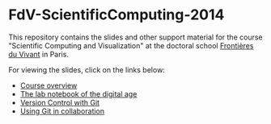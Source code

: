 FdV-ScientificComputing-2014
============================

This repository contains the slides and other support material for the
course "Scientific Computing and Visualization" at the doctoral school
[Frontières du Vivant](http://www.fdv-paris.org/en/ecole-doctorale-fdv/)
in Paris.

For viewing the slides, click on the links below:
 - [Course overview](http://rawgithub.com/khinsen/FdV-ScientificComputing-2014/master/overview.html)
 - [The lab notebook of the digital age](http://rawgithub.com/khinsen/FdV-ScientificComputing-2014/master/the_lab_notebook_of_the_digital_age.html)
 - [Version Control with Git](http://rawgithub.com/khinsen/FdV-ScientificComputing-2014/master/git_introduction.html)
 - [Using Git in collaboration](http://rawgithub.com/khinsen/FdV-ScientificComputing-2014/master/git_for_collaborating.html)
